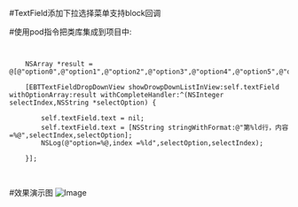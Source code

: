#TextField添加下拉选择菜单支持block回调

#使用pod指令把类库集成到项目中:




<pre>
<code>

    NSArray *result = @[@"option0",@"option1",@"option2",@"option3",@"option4",@"option5",@"option6"];
    
    [EBTTextFieldDropDownView showDrowpDownListInView:self.textField withOptionArray:result withCompleteHandler:^(NSInteger selectIndex,NSString *selectOption) {
        
        self.textField.text = nil;
        self.textField.text = [NSString stringWithFormat:@"第%ld行，内容=%@",selectIndex,selectOption];
        NSLog(@"option=%@,index =%ld",selectOption,selectIndex);
        
    }];

</code>
</pre>







#效果演示图
![Image](https://github.com/KBvsMJ/EBTTextFildDropDownDemo/blob/master/demogif/1.gif)

